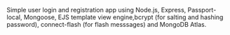 Simple user login and registration app using Node.js, Express, Passport-local, Mongoose, EJS template view engine,bcrypt (for salting and hashing password), connect-flash (for flash messsages) and MongoDB Atlas.
